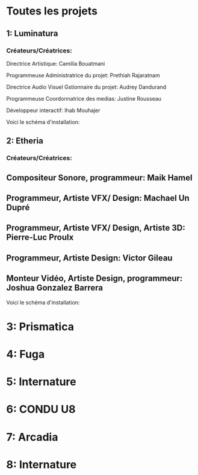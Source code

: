 # Toutes les projets #

## 1: Luminatura ##
### Créateurs/Créatrices: ###
 Directrice Artistique: Camilia Bouatmani

 Programmeuse Administratrice du projet: Prethiah Rajaratnam

 Directrice Audio Visuel Gstionnaire du projet: Audrey Dandurand

 Programmeuse Coordonnatrice des medias: Justine Rousseau

 Développeur interactif: Ihab Mouhajer

Voici le schéma d'installation:







## 2: Etheria ##
### Créateurs/Créatrices: ###
 Compositeur Sonore, programmeur: Maik Hamel
 ------
 Programmeur, Artiste VFX/ Design: Machael Un Dupré
 ------
 Programmeur, Artiste VFX/ Design, Artiste 3D: Pierre-Luc Proulx
 ------
 Programmeur, Artiste Design: Victor Gileau
 ---------
 Monteur Vidéo, Artiste Design, programmeur: Joshua Gonzalez Barrera
------------
Voici le schéma d'installation:


# 3: Prismatica #

# 4: Fuga #

# 5: Internature #

# 6: CONDU U8 #

# 7: Arcadia #

# 8: Internature #
